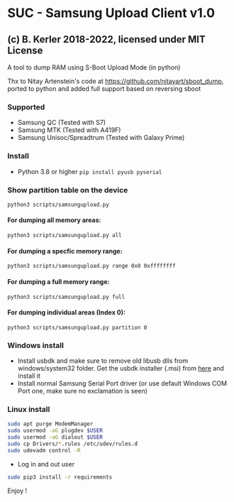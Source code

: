# SUC - Samsung Upload Client v1.0 
## (c) B. Kerler 2018-2022, licensed under MIT License

A tool to dump RAM using S-Boot Upload Mode (in python)

Thx to Nitay Artenstein's code at https://github.com/nitayart/sboot_dump, ported
to python and added full support based on reversing sboot

### Supported
- Samsung QC (Tested with S7)
- Samsung MTK (Tested with A419F)
- Samsung Unisoc/Spreadtrum (Tested with Galaxy Prime)

### Install
- Python 3.8 or higher
``
pip install pyusb pyserial
``

### Show partition table on the device
``
python3 scripts/samsungupload.py
``

#### For dumping all memory areas:

``
python3 scripts/samsungupload.py all
``

#### For dumping a specfic memory range:

``
python3 scripts/samsungupload.py range 0x0 0xffffffff
``

#### For dumping a full memory range:

``
python3 scripts/samsungupload.py full
``

#### For dumping individual areas (Index 0):

``
python3 scripts/samsungupload.py partition 0
``

### Windows install
- Install usbdk and make sure to remove old libusb dlls from windows/system32 folder.
  Get the usbdk installer (.msi) from [here](https://github.com/daynix/UsbDk/releases/) and install it
- Install normal Samsung Serial Port driver (or use default Windows COM Port one, make sure no exclamation is seen)

### Linux install

```bash
sudo apt purge ModemManager
sudo usermod -aG plugdev $USER
sudo usermod -aG dialout $USER
sudo cp Drivers/*.rules /etc/udev/rules.d
sudo udevadm control -R
```

- Log in and out user

```bash
sudo pip3 install -r requirements
```

Enjoy !
